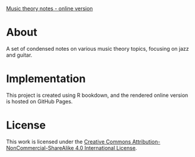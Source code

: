 [Music theory notes - online version](https://dbolotov.github.io/musictheorybook/)

# About
A set of condensed notes on various music theory topics, focusing on jazz and guitar.

# Implementation
This project is created using R bookdown, and the rendered online version is hosted on GitHub Pages.

# License
This work is licensed under the [Creative Commons Attribution-NonCommercial-ShareAlike 4.0 International License](http://creativecommons.org/licenses/by-nc-sa/4.0/).